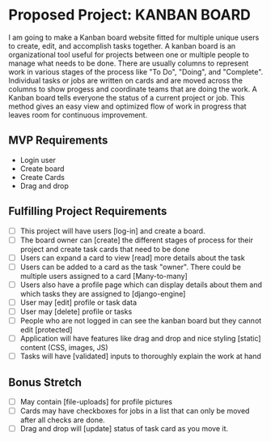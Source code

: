 # Proposed Project: **KANBAN BOARD**

I am going to make a Kanban board website fitted for multiple unique users to create, edit, and accomplish tasks together. A kanban board is an organizational tool useful for projects between one or multiple people to manage what needs to be done. There are usually columns to represent work in various stages of the process like "To Do", "Doing", and "Complete". Individual tasks or jobs are written on cards and are moved across the columns to show progess and coordinate teams that are doing the work. 
A Kanban board tells everyone the status of a current project or job.
This method gives an easy view and optimized flow of work in progress that leaves room for continuous improvement.


## MVP Requirements
- Login user
- Create board
- Create Cards
- Drag and drop

## Fulfilling Project Requirements
- [ ] This project will have users [log-in] and create a board. 
- [ ]  The board owner can [create] the different stages of process for their project and create task cards that need to be done
- [ ]  Users can expand a card to view [read] more details about the task
- [ ]  Users can be added to a card as the task "owner". There could be multiple users assigned to a card [Many-to-many]
- [ ]  Users also have a profile page which can display details about them and which tasks they are assigned to [django-engine]
- [ ]  User may [edit] profile or task data
- [ ]  User may [delete] profile or tasks
- [ ]  People who are not logged in can see the kanban board but they cannot edit [protected]
- [ ]  Application will have features like drag and drop and nice styling [static] content (CSS, images, JS)
- [ ]  Tasks will have [validated] inputs to thoroughly explain the work at hand

## Bonus Stretch
- [ ]  May contain [file-uploads] for profile pictures
- [ ]  Cards may have checkboxes for jobs in a list that can only be moved after all checks are done.
- [ ]  Drag and drop will [update] status of task card as you move it.